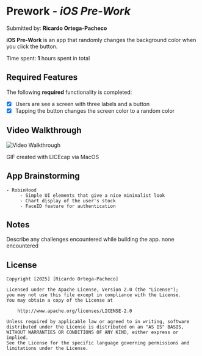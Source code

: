 # Prework - *iOS Pre-Work*

Submitted by: **Ricardo Ortega-Pacheco**

**iOS Pre-Work** is an app that randomly changes the background color when you click the button.

Time spent: **1** hours spent in total

## Required Features

The following **required** functionality is completed:

- [x] Users are see a screen with three labels and a button
- [x] Tapping the button changes the screen color to a random color
 
## Video Walkthrough

<img src='https://imgur.com/lndtUt5.gif' title='Video Walkthrough' width='' alt='Video Walkthrough' />

GIF created with LICEcap via MacOS

## App Brainstorming
    - RobinHood
         - Simple UI elements that give a nice minimalist look
         - Chart display of the user's stock
         - FaceID feature for authentication
## Notes

Describe any challenges encountered while building the app.
         none encountered

## License

    Copyright [2025] [Ricardo Ortega-Pacheco]

    Licensed under the Apache License, Version 2.0 (the "License");
    you may not use this file except in compliance with the License.
    You may obtain a copy of the License at

        http://www.apache.org/licenses/LICENSE-2.0

    Unless required by applicable law or agreed to in writing, software
    distributed under the License is distributed on an "AS IS" BASIS,
    WITHOUT WARRANTIES OR CONDITIONS OF ANY KIND, either express or implied.
    See the License for the specific language governing permissions and
    limitations under the License.
